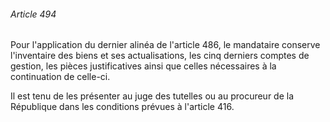 ###### Article 494

Pour l'application du dernier alinéa de l'article 486, le mandataire conserve l'inventaire des biens et ses actualisations, les cinq derniers comptes de gestion, les pièces justificatives ainsi que celles nécessaires à la continuation de celle-ci.

Il est tenu de les présenter au juge des tutelles ou au procureur de la République dans les conditions prévues à l'article 416.

